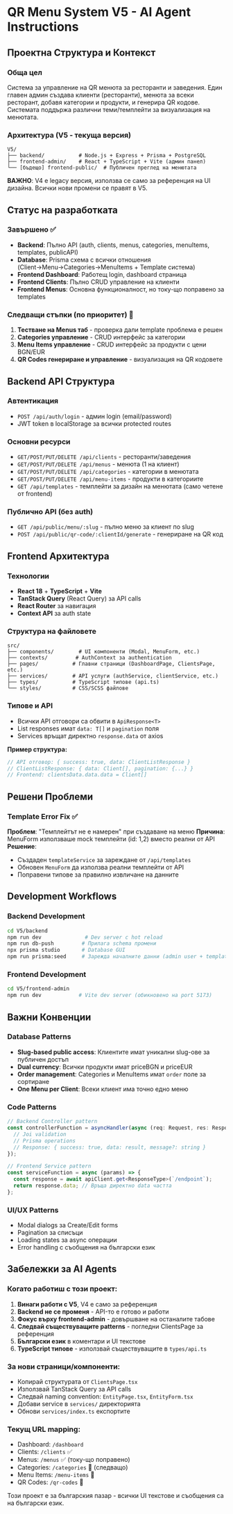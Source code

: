 # QR Menu System V5 - AI Agent Instructions

## Проектна Структура и Контекст

### Обща цел
Система за управление на QR менюта за ресторанти и заведения. Един главен админ създава клиенти (ресторанти), менюта за всеки ресторант, добавя категории и продукти, и генерира QR кодове. Системата поддържа различни теми/темплейти за визуализация на менютата.

### Архитектура (V5 - текуща версия)
```
V5/
├── backend/           # Node.js + Express + Prisma + PostgreSQL
├── frontend-admin/    # React + TypeScript + Vite (админ панел)
└── [бъдещо] frontend-public/  # Публичен преглед на менютата
```

**ВАЖНО**: V4 е legacy версия, използва се само за референция на UI дизайна. Всички нови промени се правят в V5.

## Статус на разработката

### Завършено ✅
- **Backend**: Пълно API (auth, clients, menus, categories, menuItems, templates, publicAPI)  
- **Database**: Prisma схема с всички отношения (Client→Menu→Categories→MenuItems + Template система)
- **Frontend Dashboard**: Работещ login, dashboard страница
- **Frontend Clients**: Пълно CRUD управление на клиенти  
- **Frontend Menus**: Основна функционалност, но току-що поправено за templates

### Следващи стъпки (по приоритет) 🔄
1. **Тестване на Menus таб** - проверка дали template проблема е решен
2. **Categories управление** - CRUD интерфейс за категории 
3. **Menu Items управление** - CRUD интерфейс за продукти с цени BGN/EUR
4. **QR Codes генериране и управление** - визуализация на QR кодовете

## Backend API Структура

### Автентикация
- `POST /api/auth/login` - админ login (email/password)
- JWT token в localStorage за всички protected routes

### Основни ресурси
- `GET/POST/PUT/DELETE /api/clients` - ресторанти/заведения
- `GET/POST/PUT/DELETE /api/menus` - менюта (1 на клиент)  
- `GET/POST/PUT/DELETE /api/categories` - категории в менютата
- `GET/POST/PUT/DELETE /api/menu-items` - продукти в категориите
- `GET /api/templates` - темплейти за дизайн на менютата (само четене от frontend)

### Публично API (без auth)
- `GET /api/public/menu/:slug` - пълно меню за клиент по slug
- `POST /api/public/qr-code/:clientId/generate` - генериране на QR код

## Frontend Архитектура

### Технологии
- **React 18** + **TypeScript** + **Vite**
- **TanStack Query** (React Query) за API calls  
- **React Router** за навигация
- **Context API** за auth state

### Структура на файловете
```
src/
├── components/        # UI компоненти (Modal, MenuForm, etc.)
├── contexts/         # AuthContext за authentication
├── pages/           # Главни страници (DashboardPage, ClientsPage, etc.)  
├── services/        # API услуги (authService, clientService, etc.)
├── types/           # TypeScript типове (api.ts)
└── styles/          # CSS/SCSS файлове
```

### Типове и API
- Всички API отговори са обвити в `ApiResponse<T>` 
- List responses имат `data: T[]` и `pagination` поля
- Services връщат директно `response.data` от axios

**Пример структура:**
```typescript
// API отговор: { success: true, data: ClientListResponse }
// ClientListResponse: { data: Client[], pagination: {...} }  
// Frontend: clientsData.data.data = Client[]
```

## Решени Проблеми

### Template Error Fix ✅  
**Проблем**: "Темплейтът не е намерен" при създаване на меню
**Причина**: MenuForm използваше mock темплейти (id: 1,2) вместо реални от API
**Решение**: 
- Създаден `templateService` за зареждане от `/api/templates`
- Обновен `MenuForm` да използва реални темплейти от API
- Поправени типове за правилно извличане на данните

## Development Workflows

### Backend Development
```bash
cd V5/backend
npm run dev              # Dev server с hot reload  
npm run db-push         # Прилага schema промени
npx prisma studio       # Database GUI
npm run prisma:seed     # Зарежда началните данни (admin user + templates)
```

### Frontend Development  
```bash
cd V5/frontend-admin
npm run dev            # Vite dev server (обикновено на port 5173)
```

## Важни Конвенции

### Database Patterns
- **Slug-based public access**: Клиентите имат уникални slug-ове за публичен достъп
- **Dual currency**: Всички продукти имат priceBGN и priceEUR  
- **Order management**: Categories и MenuItems имат `order` поле за сортиране
- **One Menu per Client**: Всеки клиент има точно едно меню

### Code Patterns
```typescript
// Backend Controller pattern
const controllerFunction = asyncHandler(async (req: Request, res: Response) => {
  // Joi validation
  // Prisma operations  
  // Response: { success: true, data: result, message?: string }
});

// Frontend Service pattern  
const serviceFunction = async (params) => {
  const response = await apiClient.get<ResponseType>(`/endpoint`);
  return response.data; // Връща директно data частта
};
```

### UI/UX Patterns
- Modal dialogs за Create/Edit forms
- Pagination за списъци  
- Loading states за async операции
- Error handling с съобщения на български език

## Забележки за AI Agents

### Когато работиш с този проект:
1. **Винаги работи с V5**, V4 е само за референция
2. **Backend не се променя** - API-то е готово и работи
3. **Фокус върху frontend-admin** - довършване на останалите табове  
4. **Следвай съществуващите patterns** - погледни ClientsPage за референция
5. **Български език** в коментари и UI текстове
6. **TypeScript типове** - използвай съществуващите в `types/api.ts`

### За нови страници/компоненти:
- Копирай структурата от `ClientsPage.tsx`
- Използвай TanStack Query за API calls  
- Следвай naming convention: `EntityPage.tsx`, `EntityForm.tsx`
- Добави service в `services/` директорията
- Обнови `services/index.ts` експортите

### Текущ URL mapping:
- Dashboard: `/dashboard`  
- Clients: `/clients` ✅
- Menus: `/menus` ✅ (току-що поправено)
- Categories: `/categories` 🔄 (следващо)
- Menu Items: `/menu-items` 🔄  
- QR Codes: `/qr-codes` 🔄

Този проект е за българския пазар - всички UI текстове и съобщения са на български език.